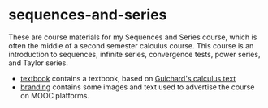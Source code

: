sequences-and-series
====================

These are course materials for my Sequences and Series course, which
is often the middle of a second semester calculus course.  This course
is an introduction to sequences, infinite series, convergence tests,
power series, and Taylor series.

* [textbook](https://github.com/kisonecat/sequences-and-series/tree/master/textbook) contains a textbook, based on [Guichard's calculus text](http://www.whitman.edu/mathematics/calculus/)
* [branding](https://github.com/kisonecat/sequences-and-series/tree/master/branding) contains some images and text used to advertise the course on MOOC platforms.

